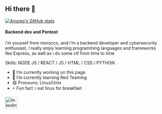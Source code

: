 ## Hi there 👋

[![Anurag's GitHub stats](https://github-readme-stats.vercel.app/api?username=mouslimyoussef)](https://github.com/anuraghazra/github-readme-stats)


#### Backend dev and Pentest
i'm youssef from morocco, and i'm a backend developer and cybersecurity enthusiast, I really enjoy learning programming languages and frameworks like Express, as well as i do some ctf from time to time

Skills: NODE JS / REACT / JS / HTML / CSS / PYTHON

- 🔭 I’m currently working on this page. 
- 🌱 I’m currently learning Red Teaming 
- 😄 Pronouns: Linux/Unix 
- ⚡ Fun fact: i eat linux for breakfast  


[<img src='https://cdn.jsdelivr.net/npm/simple-icons@3.0.1/icons/linkedin.svg' alt='linkedin' height='40'>](https://www.linkedin.com/in/www.linkedin.com/in/youssef-mouslim-0exe/)  

